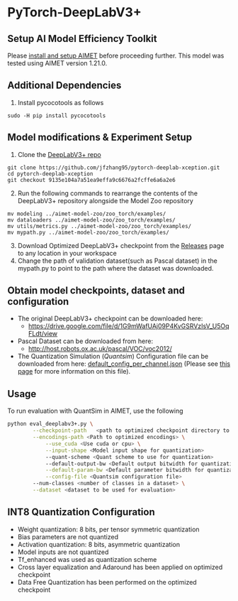 # PyTorch-DeepLabV3+

## Setup AI Model Efficiency Toolkit
Please [install and setup AIMET](https://github.com/quic/aimet/blob/release-aimet-1.21/packaging/install.md) before proceeding further. This model was tested using AIMET version 1.21.0.

## Additional Dependencies
1. Install pycocotools as follows
```
sudo -H pip install pycocotools
```

## Model modifications & Experiment Setup
1. Clone the [DeepLabV3+ repo](https://github.com/jfzhang95/pytorch-deeplab-xception)
```
git clone https://github.com/jfzhang95/pytorch-deeplab-xception.git
cd pytorch-deeplab-xception
git checkout 9135e104a7a51ea9effa9c6676a2fcffe6a6a2e6
```
2. Run the following commands to rearrange the contents of the DeepLabV3+ repository alongside the Model Zoo repository
```
mv modeling ../aimet-model-zoo/zoo_torch/examples/
mv dataloaders ../aimet-model-zoo/zoo_torch/examples/
mv utils/metrics.py ../aimet-model-zoo/zoo_torch/examples/
mv mypath.py ../aimet-model-zoo/zoo_torch/examples/
```
3. Download Optimized DeepLabV3+ checkpoint from the [Releases](/../../releases) page to any location in your workspace
4. Change the path of validation dataset(such as Pascal dataset) in the mypath.py to point to the path where the dataset was downloaded.

## Obtain model checkpoints, dataset and configuration
- The original DeepLabV3+ checkpoint can be downloaded here:
  - https://drive.google.com/file/d/1G9mWafUAj09P4KvGSRVzIsV_U5OqFLdt/view
- Pascal Dataset can be downloaded from here:
  - http://host.robots.ox.ac.uk/pascal/VOC/voc2012/
- The Quantization Simulation (*Quantsim*) Configuration file can be downloaded from here: [default_config_per_channel.json](https://github.qualcomm.com/qualcomm-ai/aimet/blob/17bcc525d6188f177837bbb789ccf55a81f6a1b5/TrainingExtensions/common/src/python/aimet_common/quantsim_config/default_config_per_channel.json) (Please see [this page](https://quic.github.io/aimet-pages/releases/1.21.0/user_guide/quantization_configuration.html) for more information on this file).

## Usage
To run evaluation with QuantSim in AIMET, use the following
```bash
python eval_deeplabv3+.py \
        --checkpoint-path   <path to optimized checkpoint directory to load from> \
        --encodings-path <Path to optimized encodings> \
		    --use_cuda <Use cuda or cpu> \
		    --input-shape <Model input shape for quantization>
		    --quant-scheme <Quant scheme to use for quantization>
		    --default-output-bw <Default output bitwidth for quantization> \
		    --default-param-bw <Default parameter bitwidth for quantization> \
		    --config-file <Quantsim configuration file>
        --num-classes <number of classes in a dataset> \
        --dataset <dataset to be used for evaluation>
```

## INT8 Quantization Configuration
- Weight quantization: 8 bits, per tensor symmetric quantization
- Bias parameters are not quantized
- Activation quantization: 8 bits, asymmetric quantization
- Model inputs are not quantized
- Tf_enhanced was used as quantization scheme
- Cross layer equalization and Adaround has been applied on optimized checkpoint
- Data Free Quantization has been performed on the optimized checkpoint
